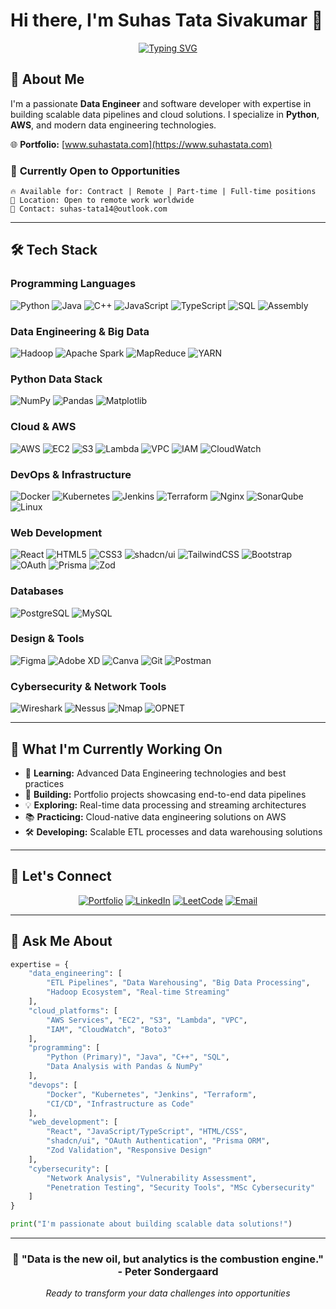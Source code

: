 # Hi there, I'm Suhas Tata Sivakumar 👋

<div align="center">
  
[![Typing SVG](https://readme-typing-svg.herokuapp.com?font=Fira+Code&pause=1000&color=2E96F7&center=true&vCenter=true&width=500&lines=Data+Engineering+Specialist;Python+Developer;AWS+Cloud+Practitioner;Building+Scalable+Data+Solutions)](https://git.io/typing-svg)

</div>

## 🚀 About Me

I'm a passionate **Data Engineer** and software developer with expertise in building scalable data pipelines and cloud solutions. I specialize in **Python**, **AWS**, and modern data engineering technologies.

🌐 **Portfolio:** [www.suhastata.com](https://www.suhastata.com)

### 💼 **Currently Open to Opportunities**
```
🔥 Available for: Contract | Remote | Part-time | Full-time positions
📍 Location: Open to remote work worldwide
📧 Contact: suhas-tata14@outlook.com
```

---

## 🛠️ Tech Stack

### Programming Languages
![Python](https://img.shields.io/badge/Python-3776AB?style=for-the-badge&logo=python&logoColor=white)
![Java](https://img.shields.io/badge/Java-ED8B00?style=for-the-badge&logo=java&logoColor=white)
![C++](https://img.shields.io/badge/C++-00599C?style=for-the-badge&logo=cplusplus&logoColor=white)
![JavaScript](https://img.shields.io/badge/JavaScript-F7DF1E?style=for-the-badge&logo=javascript&logoColor=black)
![TypeScript](https://img.shields.io/badge/TypeScript-007ACC?style=for-the-badge&logo=typescript&logoColor=white)
![SQL](https://img.shields.io/badge/SQL-4479A1?style=for-the-badge&logo=mysql&logoColor=white)
![Assembly](https://img.shields.io/badge/Assembly-525252?style=for-the-badge&logo=assemblyscript&logoColor=white)

### Data Engineering & Big Data
![Hadoop](https://img.shields.io/badge/Hadoop-66CCFF?style=for-the-badge&logo=apache-hadoop&logoColor=black)
![Apache Spark](https://img.shields.io/badge/Apache_Spark-E25A1C?style=for-the-badge&logo=apache-spark&logoColor=white)
![MapReduce](https://img.shields.io/badge/MapReduce-FF6B35?style=for-the-badge&logo=apache&logoColor=white)
![YARN](https://img.shields.io/badge/YARN-2C8EBB?style=for-the-badge&logo=apache-hadoop&logoColor=white)

### Python Data Stack
![NumPy](https://img.shields.io/badge/NumPy-013243?style=for-the-badge&logo=numpy&logoColor=white)
![Pandas](https://img.shields.io/badge/Pandas-150458?style=for-the-badge&logo=pandas&logoColor=white)
![Matplotlib](https://img.shields.io/badge/Matplotlib-11557c?style=for-the-badge&logo=python&logoColor=white)

### Cloud & AWS
![AWS](https://img.shields.io/badge/AWS-232F3E?style=for-the-badge&logo=amazon-aws&logoColor=white)
![EC2](https://img.shields.io/badge/Amazon_EC2-FF9900?style=for-the-badge&logo=amazon-ec2&logoColor=white)
![S3](https://img.shields.io/badge/Amazon_S3-569A31?style=for-the-badge&logo=amazon-s3&logoColor=white)
![Lambda](https://img.shields.io/badge/AWS_Lambda-FF9900?style=for-the-badge&logo=aws-lambda&logoColor=white)
![VPC](https://img.shields.io/badge/Amazon_VPC-FF4F8B?style=for-the-badge&logo=amazon-aws&logoColor=white)
![IAM](https://img.shields.io/badge/AWS_IAM-FF9900?style=for-the-badge&logo=amazon-aws&logoColor=white)
![CloudWatch](https://img.shields.io/badge/Amazon_CloudWatch-FF4F8B?style=for-the-badge&logo=amazon-cloudwatch&logoColor=white)

### DevOps & Infrastructure
![Docker](https://img.shields.io/badge/Docker-2496ED?style=for-the-badge&logo=docker&logoColor=white)
![Kubernetes](https://img.shields.io/badge/Kubernetes-326CE5?style=for-the-badge&logo=kubernetes&logoColor=white)
![Jenkins](https://img.shields.io/badge/Jenkins-D24939?style=for-the-badge&logo=jenkins&logoColor=white)
![Terraform](https://img.shields.io/badge/Terraform-623CE4?style=for-the-badge&logo=terraform&logoColor=white)
![Nginx](https://img.shields.io/badge/Nginx-009639?style=for-the-badge&logo=nginx&logoColor=white)
![SonarQube](https://img.shields.io/badge/SonarQube-4E9BCD?style=for-the-badge&logo=sonarqube&logoColor=white)
![Linux](https://img.shields.io/badge/Linux-FCC624?style=for-the-badge&logo=linux&logoColor=black)

### Web Development
![React](https://img.shields.io/badge/React-61DAFB?style=for-the-badge&logo=react&logoColor=black)
![HTML5](https://img.shields.io/badge/HTML5-E34F26?style=for-the-badge&logo=html5&logoColor=white)
![CSS3](https://img.shields.io/badge/CSS3-1572B6?style=for-the-badge&logo=css3&logoColor=white)
![shadcn/ui](https://img.shields.io/badge/shadcn%2Fui-000000?style=for-the-badge&logo=shadcnui&logoColor=white)
![TailwindCSS](https://img.shields.io/badge/Tailwind_CSS-38B2AC?style=for-the-badge&logo=tailwind-css&logoColor=white)
![Bootstrap](https://img.shields.io/badge/Bootstrap-7952B3?style=for-the-badge&logo=bootstrap&logoColor=white)
![OAuth](https://img.shields.io/badge/OAuth-4285F4?style=for-the-badge&logo=oauth&logoColor=white)
![Prisma](https://img.shields.io/badge/Prisma-2D3748?style=for-the-badge&logo=prisma&logoColor=white)
![Zod](https://img.shields.io/badge/Zod-3E67B1?style=for-the-badge&logo=zod&logoColor=white)

### Databases
![PostgreSQL](https://img.shields.io/badge/PostgreSQL-316192?style=for-the-badge&logo=postgresql&logoColor=white)
![MySQL](https://img.shields.io/badge/MySQL-4479A1?style=for-the-badge&logo=mysql&logoColor=white)

### Design & Tools
![Figma](https://img.shields.io/badge/Figma-F24E1E?style=for-the-badge&logo=figma&logoColor=white)
![Adobe XD](https://img.shields.io/badge/Adobe_XD-FF61F6?style=for-the-badge&logo=adobe-xd&logoColor=white)
![Canva](https://img.shields.io/badge/Canva-00C4CC?style=for-the-badge&logo=canva&logoColor=white)
![Git](https://img.shields.io/badge/Git-F05032?style=for-the-badge&logo=git&logoColor=white)
![Postman](https://img.shields.io/badge/Postman-FF6C37?style=for-the-badge&logo=postman&logoColor=white)

### Cybersecurity & Network Tools
![Wireshark](https://img.shields.io/badge/Wireshark-1679A7?style=for-the-badge&logo=wireshark&logoColor=white)
![Nessus](https://img.shields.io/badge/Nessus-00C176?style=for-the-badge&logo=tenable&logoColor=white)
![Nmap](https://img.shields.io/badge/Nmap-4682B4?style=for-the-badge&logo=nmap&logoColor=white)
![OPNET](https://img.shields.io/badge/OPNET_Simulator-FF6B35?style=for-the-badge&logo=cisco&logoColor=white)

---

## 🎯 What I'm Currently Working On

- 🌱 **Learning:** Advanced Data Engineering technologies and best practices
- 🔭 **Building:** Portfolio projects showcasing end-to-end data pipelines
- 💡 **Exploring:** Real-time data processing and streaming architectures
- 📚 **Practicing:** Cloud-native data engineering solutions on AWS
- 🛠️ **Developing:** Scalable ETL processes and data warehousing solutions

---

## 🤝 Let's Connect

<div align="center">

[![Portfolio](https://img.shields.io/badge/Portfolio-000000?style=for-the-badge&logo=vercel&logoColor=white)](https://www.suhastata.com)
[![LinkedIn](https://img.shields.io/badge/LinkedIn-0077B5?style=for-the-badge&logo=linkedin&logoColor=white)](https://linkedin.com/in/suhas-tata)
[![LeetCode](https://img.shields.io/badge/LeetCode-FFA116?style=for-the-badge&logo=leetcode&logoColor=black)](https://leetcode.com/suhas-tata)
[![Email](https://img.shields.io/badge/Email-D14836?style=for-the-badge&logo=gmail&logoColor=white)](mailto:suhas-tata14@outlook.com)

</div>

---

## 💬 Ask Me About

```python
expertise = {
    "data_engineering": [
        "ETL Pipelines", "Data Warehousing", "Big Data Processing",
        "Hadoop Ecosystem", "Real-time Streaming"
    ],
    "cloud_platforms": [
        "AWS Services", "EC2", "S3", "Lambda", "VPC", 
        "IAM", "CloudWatch", "Boto3"
    ],
    "programming": [
        "Python (Primary)", "Java", "C++", "SQL",
        "Data Analysis with Pandas & NumPy"
    ],
    "devops": [
        "Docker", "Kubernetes", "Jenkins", "Terraform",
        "CI/CD", "Infrastructure as Code"
    ],
    "web_development": [
        "React", "JavaScript/TypeScript", "HTML/CSS",
        "shadcn/ui", "OAuth Authentication", "Prisma ORM", 
        "Zod Validation", "Responsive Design"
    ],
    "cybersecurity": [
        "Network Analysis", "Vulnerability Assessment", 
        "Penetration Testing", "Security Tools", "MSc Cybersecurity"
    ]
}

print("I'm passionate about building scalable data solutions!")
```

---

<div align="center">
  
### 🌟 "Data is the new oil, but analytics is the combustion engine." - Peter Sondergaard

*Ready to transform your data challenges into opportunities*

</div>
